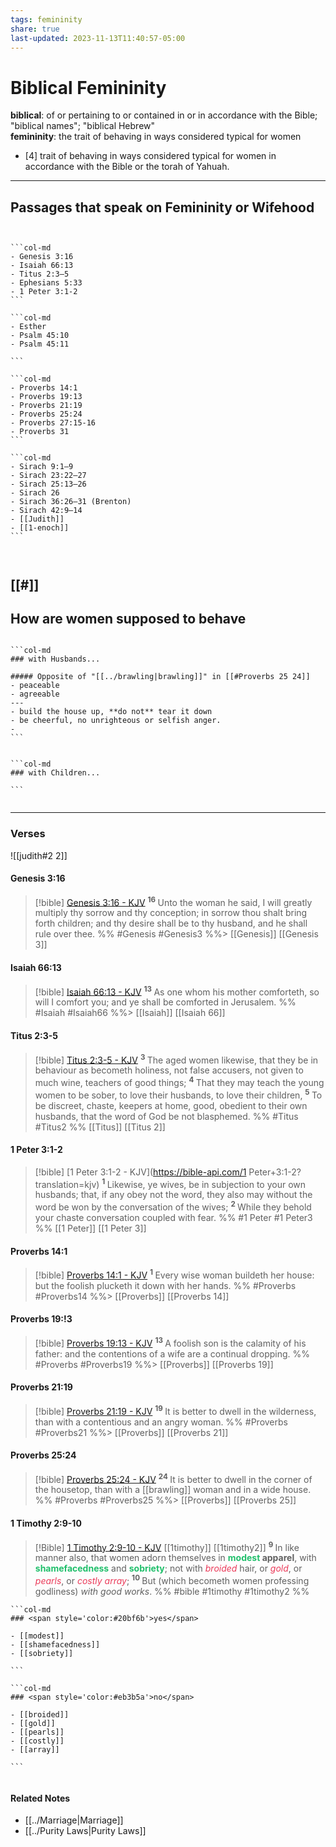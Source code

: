 ```yaml
---
tags: femininity
share: true
last-updated: 2023-11-13T11:40:57-05:00
---
```


# Biblical Femininity

**biblical**: of or pertaining to or contained in or in accordance with the Bible; "biblical names"; "biblical Hebrew"  
**femininity**: the trait of behaving in ways considered typical for women  

- [4]  trait of behaving in ways considered typical for women in accordance with the Bible or the torah of Yahuah.

---

## Passages that speak on Femininity or Wifehood

````col


```col-md                                                              
- Genesis 3:16 
- Isaiah 66:13
- Titus 2:3–5
- Ephesians 5:33
- 1 Peter 3:1-2
```

```col-md
- Esther
- Psalm 45:10 
- Psalm 45:11

```

```col-md
- Proverbs 14:1 
- Proverbs 19:13
- Proverbs 21:19
- Proverbs 25:24 
- Proverbs 27:15-16
- Proverbs 31
```

```col-md
- Sirach 9:1–9
- Sirach 23:22–27
- Sirach 25:13–26
- Sirach 26
- Sirach 36:26–31 (Brenton)
- Sirach 42:9–14 
- [[Judith]]                                                                                                                                         
- [[1-enoch]]
```



````

[[#]]
---

## How are women supposed to behave
````col

```col-md
### with Husbands...

##### Opposite of "[[../brawling|brawling]]" in [[#Proverbs 25 24]]
- peaceable
- agreeable 
---
- build the house up, **do not** tear it down
- be cheerful, no unrighteous or selfish anger.
- 
```


```col-md
### with Children...

```


````

---


### Verses


![[judith#2 2]]

#### Genesis 3:16 

> [!bible] [Genesis 3:16 - KJV](https://bible-api.com/Genesis+3:16?translation=kjv)
>  <sup> **16** </sup>Unto the woman he said, I will greatly multiply thy sorrow and thy conception; in sorrow thou shalt bring forth children; and thy desire shall be to thy husband, and he shall rule over thee.
 %% #Genesis #Genesis3 %%>
  [[Genesis]] [[Genesis 3]]

#### Isaiah 66:13

> [!bible] [Isaiah 66:13 - KJV](https://bible-api.com/Isaiah+66:13?translation=kjv)
>  <sup> **13** </sup>As one whom his mother comforteth, so will I comfort you; and ye shall be comforted in Jerusalem.
 %% #Isaiah #Isaiah66 %%>
  [[Isaiah]] [[Isaiah 66]]


#### Titus 2:3-5
> [!bible] [Titus 2:3-5 - KJV](https://bible-api.com/Titus+2:3-5?translation=kjv)
>  <sup> **3** </sup>The aged women likewise, that they be in behaviour as becometh holiness, not false accusers, not given to much wine, teachers of good things; <sup> **4** </sup>That they may teach the young women to be sober, to love their husbands, to love their children, <sup> **5** </sup>To be discreet, chaste, keepers at home, good, obedient to their own husbands, that the word of God be not blasphemed.
 %% #Titus #Titus2 %%
  [[Titus]] [[Titus 2]]



#### 1 Peter 3:1-2

> [!bible] [1 Peter 3:1-2 - KJV](https://bible-api.com/1 Peter+3:1-2?translation=kjv)
>  <sup> **1** </sup>Likewise, ye wives, be in subjection to your own husbands; that, if any obey not the word, they also may without the word be won by the conversation of the wives; <sup> **2** </sup>While they behold your chaste conversation coupled with fear.
 %% #1 Peter #1 Peter3 %%
  [[1 Peter]] [[1 Peter 3]]


#### Proverbs 14:1 

> [!bible] [Proverbs 14:1 - KJV](https://bible-api.com/Proverbs+14:1?translation=kjv)
>  <sup> **1** </sup>Every wise woman buildeth her house: but the foolish plucketh it down with her hands.
 %% #Proverbs #Proverbs14 %%>
  [[Proverbs]] [[Proverbs 14]]

#### Proverbs 19:!3

> [!bible] [Proverbs 19:13 - KJV](https://bible-api.com/Proverbs+19:13?translation=kjv)
>  <sup> **13** </sup>A foolish son is the calamity of his father: and the contentions of a wife are a continual dropping.
 %% #Proverbs #Proverbs19 %%>
  [[Proverbs]] [[Proverbs 19]]


#### Proverbs 21:19

> [!bible] [Proverbs 21:19 - KJV](https://bible-api.com/Proverbs+21:19?translation=kjv)
>  <sup> **19** </sup>It is better to dwell in the wilderness, than with a contentious and an angry woman.
 %% #Proverbs #Proverbs21 %%>
  [[Proverbs]] [[Proverbs 21]]


#### Proverbs 25:24

> [!bible] [Proverbs 25:24 - KJV](https://bible-api.com/Proverbs+25:24?translation=kjv)
>  <sup> **24** </sup>It is better to dwell in the corner of the housetop, than with a [[brawling]] woman and in a wide house.
 %% #Proverbs #Proverbs25 %%>
  [[Proverbs]] [[Proverbs 25]]







#### 1 Timothy 2:9-10
> [!Bible] [1 Timothy 2:9-10 - KJV](https://bible-api.com/1timo+2:9-10?translation=kjv) [[1timothy]] [[1timothy2]]
>  <sup> **9** </sup>In like manner also, that women adorn themselves in **<span style='color:#20bf6b'>modest</span> apparel**, with **<span style='color:#20bf6b'>shamefacedness</span>** and **<span style='color:#20bf6b'>sobriety</span>**; not with *<span style='color:#eb3b5a'>broided</span>* hair, or *<span style='color:#eb3b5a'>gold</span>*, or *<span style='color:#eb3b5a'>pearls</span>*, or *<span style='color:#eb3b5a'>costly array</span>*; <sup> **10** </sup>But (which becometh women professing godliness) *with good works*.
 %% #bible #1timothy #1timothy2 %%

````col
```col-md
### <span style='color:#20bf6b'>yes</span>

- [[modest]]
- [[shamefacedness]]
- [[sobriety]]

```

```col-md
### <span style='color:#eb3b5a'>no</span>

- [[broided]]
- [[gold]]
- [[pearls]]
- [[costly]]
- [[array]]

```


````




#### Related Notes

- [[../Marriage|Marriage]]
- [[../Purity Laws|Purity Laws]]